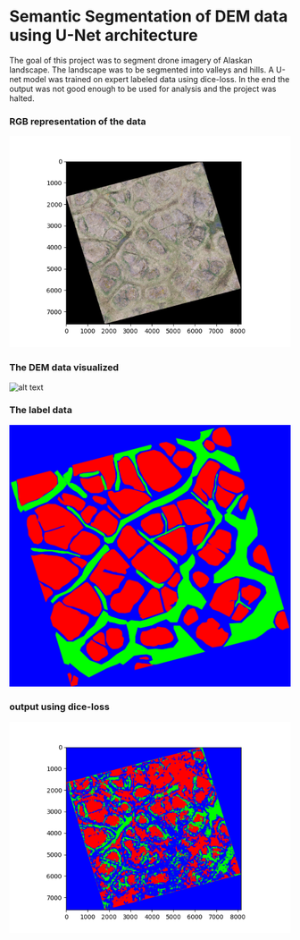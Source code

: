 # Semantic Segmentation of DEM data using U-Net architecture
The goal of this project was to segment drone imagery of Alaskan landscape.  The landscape was to be segmented into valleys and hills.  A U-net model was trained on expert labeled data using dice-loss.  In the end the output was not good enough to be used for analysis and the project was halted.

### RGB representation of the data
![alt text](https://github.com/dcruzer231/dem_alaska_model/blob/main/images/datasite_RGB.png)
### The DEM data visualized
![alt text](https://github.com/dcruzer231/dem_alaska_model/blob/main/images/data_visualization.jpg)
### The label data
![alt text](https://github.com/dcruzer231/dem_alaska_model/blob/main/images/label2.png)
### output using dice-loss
![alt text](https://github.com/dcruzer231/dem_alaska_model/blob/main/images/resnet34_calm_5band_dicesloss_512crop_flipaugment_float32_prediction.png)
